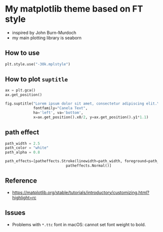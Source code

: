 # My matplotlib theme based on FT style

- inspired by John Burn-Murdoch
- my main plotting library is seaborn

## How to use

```py
plt.style.use("-30k.mplstyle")
```

## How to plot `suptitle`

```py
ax = plt.gca()
ax.get_position()

fig.suptitle("Lorem ipsum dolor sit amet, consectetur adipiscing elit.\nSed ut perspiciatis unde omnis iste natus error.",
             fontfamily="Canela Text",
             ha='left', va='bottom',
             x=ax.get_position().x0/2, y=ax.get_position().y1*1.1)
```

## path effect

```py
path_width = 2.5
path_color = "white"
path_alpha = 0.8

path_effects=[patheffects.Stroke(linewidth=path_width, foreground=path_color, alpha=path_alpha),
                            patheffects.Normal()]
```

## Reference

- https://matplotlib.org/stable/tutorials/introductory/customizing.html?highlight=rc

## Issues

- Problems with `*.ttc` font in macOS: cannot set font weight to bold.

